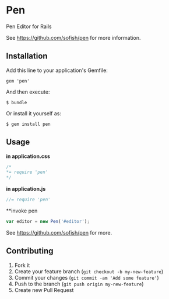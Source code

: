 # Pen

Pen Editor for Rails

See https://github.com/sofish/pen for more information.

## Installation

Add this line to your application's Gemfile:

    gem 'pen'

And then execute:

    $ bundle

Or install it yourself as:

    $ gem install pen

## Usage

**in application.css**

```css
/*
*= require 'pen'
*/
```

**in application.js**

```javascript
//= require 'pen'
```

**invoke pen
```js
var editor = new Pen('#editor');
```

See https://github.com/sofish/pen for more.

## Contributing

1. Fork it
2. Create your feature branch (`git checkout -b my-new-feature`)
3. Commit your changes (`git commit -am 'Add some feature'`)
4. Push to the branch (`git push origin my-new-feature`)
5. Create new Pull Request

